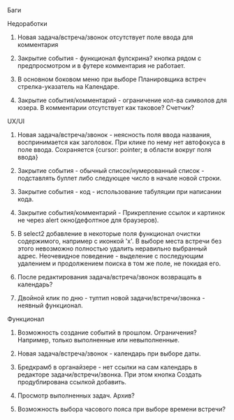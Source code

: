 Баги
<!-- 1) Комментарий - после удаления комментария происходит переход на общую инфу о задаче. -->

<!-- 2) Закрытие события/комментарии - картинка - адаптиность. Большой размер картинки - предпросмотр + ее размер в самом комментарии. -->

<!-- 3) Закрытие события/комментарии - добавление ссылки - добавить target="_blank" для открытия в новой вкладке. -->

<!-- 4) Возможность редактирования и просмотра встречи - в неделях и днях модальное окно открывается только по клику <span class="fc-title ng-binding"> внутри <a class"fc-day-grid-event fc-h-event fc-event fc-start fc-end fc-draggable"> (большая часть заливки элемента <a> неактивна по клику, несмотря на {cursor:pointer})
    + в месяце клик в квадрате дня по всему верхнему ряду слева от даты ссылка на день
    + в неделе же дата не является ссылкой и некликабетельна -->

<!-- 5) Редактирование задачи/встречи - на брейкпоинте в 1325px <div class="text-right ng-scope"> съезжает на следующую строчку. На 778px выстраиваются в вертикальный ряд без отступов. + Учитывать открытие основного бокового меню (при закрытом меню - первый брейкпоинт 1115px) -->

<!-- 6) Редактрирование задачи/встречи - на брейкпоинте 979px при открытии основного бокового меню контент сдвигается вправо за пределы экрана без возможности горизонтального скролла, как результат не виден хедер таба для перехода к комментариям. Поведение прослеживается и на других страницах. -->

<!-- 7) Закрытие события/комментарий - имеется возможность оставлять пустой комментарий. -->

<!-- 8) Закрытие события/комментарий - переход на новую строку не распознается. -->

<!-- 9) При нажатии кнопки "Создать" в случае неточного клика часто срабатывает выделение кнопки, тултипа и хедера. -->

<!-- 10) При поиске места втречи лаги при запросах к Yandex Карты API. -->

<!-- 11) Возможность задавать встрече и звонку дату завершения, которая раньше даты начала.
Невозможнось задать встречу с длительностью менее либо более 2 часов.
    + Необходимо убрать жесткую зависимость между временем начала и временем завершения в + 2 часа(вводим во время начала встречи 23:00, получаем во время завершения 25:00 и в дату завершения + 1 день, переходим в дату завершения встречи, чтобы поменять на 23:30, в результате во времени завершения -2:00, при попытке исправления -2:00 очищается поле для ввода даты начала и недоступно для ввода, во времени завершения при этом 2:undefined)
    + При удалении времени начала поле даты завершение очищается и недоступно для ввода
    + Зависимость даты завершения от время завершения. При ошибочном вводе времени завершения более либо равном 24 часам добавление даты завершения без возможного отката
    (вводим в поле времени завершения "случайно" 25:00 часов меняем на 15:00 => + дата завершения + 1 день;
    вводим 24:00, меняем на 23:00, меняем на 24:00 => дата завершения + 2 дня)
    + У звонка также присутвует похожее поведение
    (ввод некоретных данных во время начала звонка => ломается дата начала,
    ввод некоретных данных во время завершения звонка => ломается дата завершения) -->

<!-- 12) Ограничение длины названия задачи/встречи/звонка при вводе. Реализована обрезка названия в календаре, но не в бредкрамбс. При попытке привышения длины юзер не информируется, алерт - success. При переходе в календарь и обратном заходе во задачу/встречу/звонок видно обрезание названия. Ограничение 76 символов? -->

<!-- 13) Закрытие события/комментарий - добавить ограниченние кол-ва символов для.
Для комментария ограничение кол-ва символов отсутствует как таковое.
Добавление счетчика? -->

<!-- 14) Не работает удаление задачи/встречи/звонка через модальное окно в календаре:
    /themes/smartadmin/js/organaizer/default/main.js, строка 1565 -->

<!-- 15) Календарь - Список - Иерархия - при нажатии на "-" либо "+" помимо сворачивания/развочачивания списка происходит переход на задачу/встречу/звонк. -->

<!-- 16) Календарь - месяц - если встреча задана на большое кол-во дней?, то по клику по ней вылезает по одному тултипу на каждую неделю, в которой она проходит. Ограничить подобный функционал? -->

<!-- 17) Календарь - неделя/день - при попытке переноса  drag&drop'ом встречи или звонка, заданной на весь день, на конкртеное время, перенос происходит в корень дня. Внутри встречи/звонка галка остается на "Весь день", меняется время начала события, при этом поле неактивно.
Календарь - неделя/день - при попытке переноса  drag&drop'ом встречи, заданной на конкретное время, в корень дня, перенос происходит, но внутри встречи/звонка галка "Весь день" не устанавливается, меняется время начала события, время окончания и дата окончания сбрасывается => встреча без окончания.
Перестает отображаться в дне. -->

<!-- 18) Календарь - Закрытие задача/встречи/звонка не работает "Закрыть эту задачу и создать новую с теми же данным" -->

Недоработки
1) Новая задача/встреча/звонок отсутствует поле ввода для комментария

2) Закрытие события - функционал фулскрина? кнопка рядом с предпросмотром и в футере комментария не работает.

3) В основном боковом меню при выборе Планировщика встреч стрелка-указатель  на Календаре.

4) Закрытие события/комментарий - ограничение кол-ва символов для юзера.
В комментарии отсутствует как таковое?
Cчетчик?



UX/UI
1) Новая задача/встреча/звонок - неясность поля ввода названия, воспринимается как заголовок. При клике по нему нет автофокуса в поле ввода. Сохраняется {cursor: pointer; в области вокруг поля ввода}

2) Закрытие события - обычный список/нумерованный список - подставлять буллет либо следующее число в начале новой строки.

3) Закрытие события - код - использование табуляции при написании кода.

4) Закрытие события/комментарий - Прикрепление ссылок и картинок не через alert окно(дефолтное для браузеров).

5) В select2 добавление в некоторые поля  функционал очистки содержимого, например с иконкой 'x'.
В выборе места встречи без этого невозможно полностью удалить неравильно выбранный адрес. Неочевидное поведение - выделение с последующим удалением и   продолжением поиска в том же поле, не покидая его.

6) После редактирования задача/встреча/звонок возвращать в календарь?

7) Двойной клик по дню - тултип новой задачи/встречи/звонка - неявный функционал.



Функционал
1) Возможность создание событий в прошлом. Ограничения? Например, только выполненные или невыполненные.

2) Новая задача/встреча/звонок - календарь при выборе даты.

3) Бредкрамб в органайзере - нет ссылки на сам календарь в редакторе задачи/встречи/звонка. При этом кнопка Создать продублирована ссылкой добавить.

4) Просмотр выполненных задач. Архив?

5) Возможность выбора часового пояса при выборе времени встречи?
